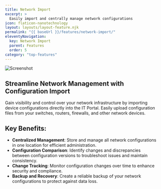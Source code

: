 ```yaml
---
title: Network Import
excerpt: >
  Easily import and centrally manage network configurations
icon: flaticon-nanotechnology
layout: layouts/layout-feature.njk
permalink: "{{ baseUrl }}/features/network-import/"
eleventyNavigation:
  key: Network Import
  parent: Features
  order: 5
category: "top-features"
---
```


<img class="img-fluid mb-4" src="{{ baseUrl }}/assets/migrated/configurations.png" alt="Screenshot">

## Streamline Network Management with Configuration Import

Gain visibility and control over your network infrastructure by importing device configurations directly into the IT Portal. Easily upload configuration files from your switches, routers, firewalls, and other network devices.

## Key Benefits:

- **Centralized Management**: Store and manage all network configurations in one location for efficient administration.
- **Configuration Comparison**: Identify changes and discrepancies between configuration versions to troubleshoot issues and maintain consistency.
- **Change Tracking**: Monitor configuration changes over time to enhance security and compliance.
- **Backup and Recovery**: Create a reliable backup of your network configurations to protect against data loss.
